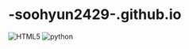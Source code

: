 # -soohyun2429-.github.io
<img alt="HTML5" src="https://img.shields.io/badge/HTML5--white.svg?&style=flat-square&logo=HTML5&logoColor=white"/>
<img alt="python" src="https://img.shields.io/badge/python--white.svg?&style=flat-square&logo=HTML5&logoColor=white"/>
